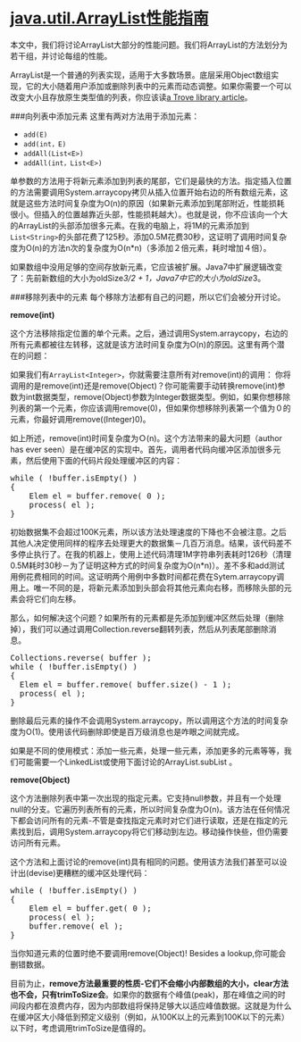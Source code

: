 [java.util.ArrayList性能指南](http://java-performance.info/arraylist-performance/)
==========================
本文中，我们将讨论ArrayList大部分的性能问题。我们将ArrayList的方法划分为若干组，并讨论每组的性能。

ArrayList是一个普通的列表实现，适用于大多数场景。底层采用Object数组实现，它的大小随着用户添加或删除列表中的元素而动态调整。如果你需要一个可以改变大小且存放原生类型值的列表，你应该读[a Trove library article](http://java-performance.info/primitive-types-collections-trove-library/)。

###向列表中添加元素
这里有两对方法用于添加元素：
* `add(E)`
* `add(int，E)`
* `addAll(List<E>)`
* `addAll(int，List<E>)`

单参数的方法用于将新元素添加到列表的尾部，它们是最快的方法。指定插入位置的方法需要调用System.arraycopy拷贝从插入位置开始右边的所有数组元素，这就是这些方法时间复杂度为O(n)的原因（如果新元素添加到尾部附近，性能损耗很小。但插入的位置越靠近头部，性能损耗越大）。也就是说，你不应该向一个大的ArrayList的头部添加很多元素。在我的电脑上，将1M的元素添加到`List<String>`的头部花费了125秒。添加0.5M花费30秒，这证明了调用时间复杂度为O(n)的方法n次的复杂度为O(n*n)（多添加２倍元素，耗时增加４倍）。

如果数组中没用足够的空间存放新元素，它应该被扩展。Java7中扩展逻辑改变了：先前新数组的大小为oldSize*3/2 + 1，Java7中它的大小为oldSize*3。

###移除列表中的元素
每个移除方法都有自己的问题，所以它们会被分开讨论。

**remove(int)**

这个方法移除指定位置的单个元素。之后，通过调用System.arraycopy，右边的所有元素都被往左转移，这就是该方法时间复杂度为O(n)的原因。这里有两个潜在的问题：

如果我们有`ArrayList<Integer>`，你就需要注意所有对remove(int)的调用：
你将调用的是remove(int)还是remove(Object)？你可能需要手动转换remove(int)参数为int数据类型，remove(Object)参数为Integer数据类型。例如，如果你想移除列表的第一个元素，你应该调用remove(0)，但如果你想移除列表第一个值为０的元素，你最好调用remove((Integer)0)。

如上所述，remove(int)时间复杂度为Ｏ(n)。这个方法带来的最大问题（author has ever seen）是在缓冲区的实现中。首先，调用者代码向缓冲区添加很多元素，然后使用下面的代码片段处理缓冲区的内容：
<pre>
while ( !buffer.isEmpty() )
{
    Elem el = buffer.remove( 0 );
    process( el );
}
</pre>
初始数据集不会超过100K元素，所以该方法处理速度的下降也不会被注意。之后其他人决定使用同样的程序去处理更大的数据集－几百万消息。结果，该代码差不多停止执行了。在我的机器上，使用上述代码清理1M字符串列表耗时126秒（清理0.5M耗时30秒－为了证明这种方式的时间复杂度为O(n*n)）。差不多和add测试用例花费相同的时间。这证明两个用例中多数时间都花费在Sytem.arraycopy调用上。唯一不同的是，将新元素添加到头部会将其他元素向右移，而移除头部的元素会将它们向左移。

那么，如何解决这个问题？如果所有的元素都是先添加到缓冲区然后处理（删除掉），我们可以通过调用Collection.reverse翻转列表，然后从列表尾部删除消息。
<pre>
Collections.reverse( buffer );
while ( !buffer.isEmpty() )
{
  Elem el = buffer.remove( buffer.size() - 1 );
  process( el );
}
</pre>
删除最后元素的操作不会调用System.arraycopy，所以调用这个方法的时间复杂度为O(1)。使用该代码删除即使是百万级消息也是咋眼之间就完成。

如果是不同的使用模式：添加一些元素，处理一些元素，添加更多的元素等等，我们可能需要一个LinkedList或使用下面讨论的ArrayList.subList	。

**remove(Object)**

这个方法删除列表中第一次出现的指定元素。它支持null参数，并且有一个处理null的分支。它遍历列表所有的元素，所以时间复杂度为O(n)。该方法在任何情况下都会访问所有的元素-不管是查找指定元素时对它们进行读取，还是在指定的元素找到后，调用System.arraycopy将它们移动到左边。移动操作快些，但仍需要访问所有元素。

这个方法和上面讨论的remove(int)具有相同的问题。使用该方法我们甚至可以设计出(devise)更糟糕的缓冲区处理代码：
<pre>
while ( !buffer.isEmpty() )
{
    Elem el = buffer.get( 0 );
    process( el );
    buffer.remove( el );
}
</pre>
当你知道元素的位置时绝不要调用remove(Object)! Besides a lookup,你可能会删错数据。

目前为止，**remove方法最重要的性质-它们不会缩小内部数组的大小，clear方法也不会，只有trimToSize会**。如果你的数据有个峰值(peak)，那在峰值之间的时间段内都在浪费内存，因为内部数组将保持足够大以适应峰值数据。这就是为什么在缓冲区大小降低到预定义级别（例如，从100K以上的元素到100K以下的元素）以下时，考虑调用trimToSize是值得的。

